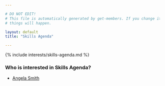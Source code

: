```yaml
---

# DO NOT EDIT!
# This file is automatically generated by get-members. If you change it, bad
# things will happen.

layout: default
title: "Skills Agenda"

---
```


{% include interests/skills-agenda.md %}

### Who is interested in Skills Agenda?


* [Angela Smith](members/angela-smith.html)
